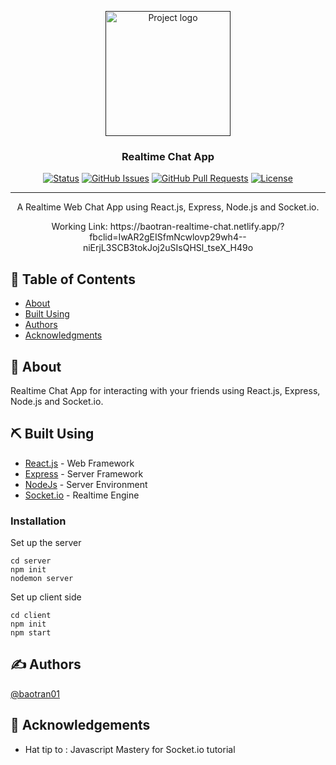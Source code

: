 <p align="center">
  <a href="" rel="noopener">
 <img width=200px height=200px src="https://i.postimg.cc/BvP8098L/img-01.png" alt="Project logo"></a>
</p>

<h3 align="center">Realtime Chat App</h3>

<div align="center">

  [![Status](https://img.shields.io/badge/status-active-success.svg)]() 
  [![GitHub Issues](https://img.shields.io/github/issues/kylelobo/The-Documentation-Compendium.svg)](https://github.com/kylelobo/The-Documentation-Compendium/issues)
  [![GitHub Pull Requests](https://img.shields.io/github/issues-pr/kylelobo/The-Documentation-Compendium.svg)](https://github.com/kylelobo/The-Documentation-Compendium/pulls)
  [![License](https://img.shields.io/badge/license-MIT-blue.svg)](/LICENSE)

</div>

---

<p align="center"> A Realtime Web Chat App using React.js, Express, Node.js and Socket.io. 
    <br> 
</p>
<p align="center"> Working Link: https://baotran-realtime-chat.netlify.app/?fbclid=IwAR2gEISfmNcwlovp29wh4--niErjL3SCB3tokJoj2uSIsQHSl_tseX_H49o
    <br> 
</p>

## 📝 Table of Contents
- [About](#about)
- [Built Using](#built_using)
- [Authors](#authors)
- [Acknowledgments](#acknowledgement)

## 🧐 About <a name = "about"></a>
Realtime Chat App for interacting with your friends using React.js, Express, Node.js and Socket.io. 


## ⛏️ Built Using <a name = "built_using"></a>
- [React.js](https://reactjs.org/) - Web Framework
- [Express](https://expressjs.com/) - Server Framework
- [NodeJs](https://nodejs.org/en/) - Server Environment
- [Socket.io](https://socket.io/) - Realtime Engine

### Installation
Set up the server

```
cd server
npm init
nodemon server
```

Set up client side

```
cd client
npm init
npm start
```

## ✍️ Authors <a name = "authors"></a>
[@baotran01](https://github.com/baotran01)


## 🎉 Acknowledgements <a name = "acknowledgement"></a>
- Hat tip to : Javascript Mastery for Socket.io tutorial
